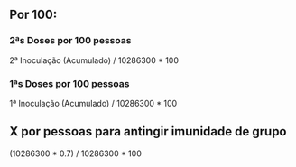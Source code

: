 ## Por 100:

### 2ªs Doses por 100 pessoas
2ª Inoculação (Acumulado) / 10286300  * 100 

### 1ªs Doses por 100 pessoas
1ª Inoculação (Acumulado) / 10286300  * 100 

## X por pessoas para antingir imunidade de grupo
(10286300 * 0.7) /  10286300 * 100